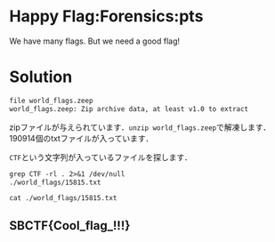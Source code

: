 # Happy Flag:Forensics:pts

We have many flags. But we need a good flag!

# Solution

```txt
file world_flags.zeep
world_flags.zeep: Zip archive data, at least v1.0 to extract
```

zipファイルが与えられています．`unzip world_flags.zeep`で解凍します．190914個のtxtファイルが入っています．

`CTF`という文字列が入っているファイルを探します．

```txt
grep CTF -rl . 2>&1 /dev/null
./world_flags/15815.txt
```

`cat ./world_flags/15815.txt`

## SBCTF{Cool_flag_!!!}
